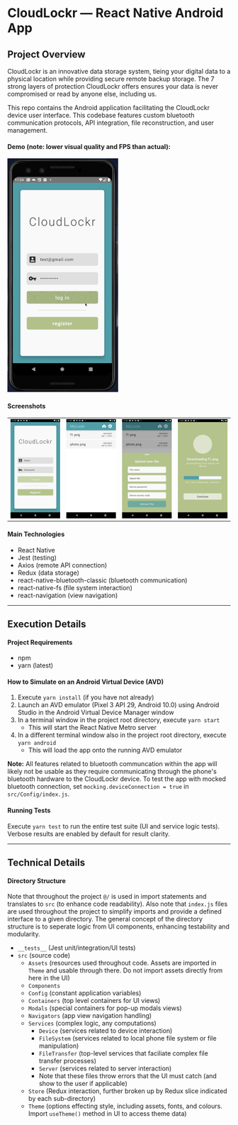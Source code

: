 # CloudLockr — React Native Android App

## Project Overview

CloudLockr is an innovative data storage system, tieing your digital data to a physical location while providing secure remote backup storage. The 7 strong layers of protection CloudLockr offers ensures your data is never compromised or read by anyone else, including us.

This repo contains the Android application facilitating the CloudLockr device user interface. This codebase features custom bluetooth communication protocols, API integration, file reconstruction, and user management.

#### Demo (note: lower visual quality and FPS than actual):

<img src="./.docs/demo.gif" width="250">

#### Screenshots

|                                 |                                 |                                 |                                 |
| :-----------------------------: | :-----------------------------: | :-----------------------------: | :-----------------------------: |
| ![Screenshot 1](./.docs/s1.png) | ![Screenshot 2](./.docs/s2.png) | ![Screenshot 3](./.docs/s3.png) | ![Screenshot 4](./.docs/s4.png) |

#### Main Technologies

- React Native
- Jest (testing)
- Axios (remote API connection)
- Redux (data storage)
- react-native-bluetooth-classic (bluetooth communication)
- react-native-fs (file system interaction)
- react-navigation (view navigation)

---

## Execution Details

#### Project Requirements

- npm
- yarn (latest)

#### How to Simulate on an Android Virtual Device (AVD)

1. Execute `yarn install` (if you have not already)
2. Launch an AVD emulator (Pixel 3 API 29, Android 10.0) using Android Studio in the Android Virtual Device Manager window
3. In a terminal window in the project root directory, execute `yarn start`
   - This will start the React Native Metro server
4. In a different terminal window also in the project root directory, execute `yarn android`
   - This will load the app onto the running AVD emulator

**Note:** All features related to bluetooth communcation within the app will likely not be usable as they require communicating through the phone's bluetooth hardware to the CloudLockr device. To test the app with mocked bluetooth connection, set `mocking.deviceConnection = true` in `src/Config/index.js`.

#### Running Tests

Execute `yarn test` to run the entire test suite (UI and service logic tests). Verbose results are enabled by default for result clarity.

---

## Technical Details

#### Directory Structure

Note that throughout the project `@/` is used in import statements and translates to `src` (to enhance code readability). Also note that `index.js` files are used throughout the project to simplify imports and provide a defined interface to a given directory. The general concept of the directory structure is to seperate logic from UI components, enhancing testability and modularity.

- `__tests__` (Jest unit/integration/UI tests)
- `src` (source code)
  - `Assets` (resources used throughout code. Assets are imported in `Theme` and usable through there. Do not import assets directly from here in the UI)
  - `Components`
  - `Config` (constant application variables)
  - `Containers` (top level containers for UI views)
  - `Modals` (special containers for pop-up modals views)
  - `Navigators` (app view navigation handling)
  - `Services` (complex logic, any computations)
    - `Device` (services related to device interaction)
    - `FileSystem` (services related to local phone file system or file manipulation)
    - `FileTransfer` (top-level services that faciliate complex file transfer processes)
    - `Server` (services related to server interaction)
    - Note that these files throw errors that the UI must catch (and show to the user if applicable)
  - `Store` (Redux interaction, further broken up by Redux slice indicated by each sub-directory)
  - `Theme` (options effecting style, including assets, fonts, and colours. Import `useTheme()` method in UI to access theme data)
